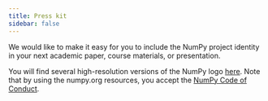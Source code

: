 ```yaml
---
title: Press kit
sidebar: false
---
```


We would like to make it easy for you to include the NumPy project identity in your next academic paper, course materials, or presentation.

You will find several high-resolution versions of the NumPy logo [here](https://github.com/numpy/numpy/tree/master/branding/logo). Note that by using the numpy.org resources, you accept the [NumPy Code of Conduct](/code-of-conduct).
